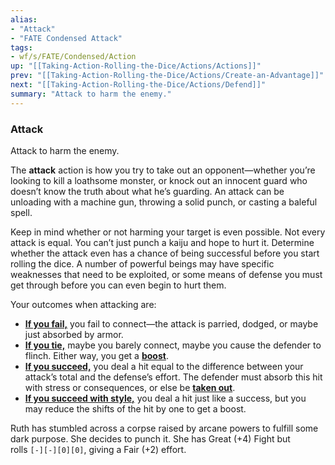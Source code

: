 ```yaml
---
alias:
- "Attack"
- "FATE Condensed Attack"
tags:
- wf/s/FATE/Condensed/Action
up: "[[Taking-Action-Rolling-the-Dice/Actions/Actions]]"
prev: "[[Taking-Action-Rolling-the-Dice/Actions/Create-an-Advantage]]"
next: "[[Taking-Action-Rolling-the-Dice/Actions/Defend]]"
summary: "Attack to harm the enemy."
---
```

### Attack

Attack to harm the enemy.

The **attack** action is how you try to take out an opponent—whether you’re looking to kill a loathsome monster, or knock out an innocent guard who doesn’t know the truth about what he’s guarding. An attack can be unloading with a machine gun, throwing a solid punch, or casting a baleful spell.

Keep in mind whether or not harming your target is even possible. Not every attack is equal. You can’t just punch a kaiju and hope to hurt it. Determine whether the attack even has a chance of being successful before you start rolling the dice. A number of powerful beings may have specific weaknesses that need to be exploited, or some means of defense you must get through before you can even begin to hurt them.

Your outcomes when attacking are:

- **[If you fail,](../Outcomes/Failure.md)** you fail to connect—the attack is parried, dodged, or maybe just absorbed by armor.
- **[If you tie,](../Outcomes/Tie.md)** maybe you barely connect, maybe you cause the defender to flinch. Either way, you get a **[boost](../../Aspects-and-Fate-Points/What-Kinds-of-Aspects-Are-There/Boosts.md)**.
- **[If you succeed,](../Outcomes/Success.md)** you deal a hit equal to the difference between your attack’s total and the defense’s effort. The defender must absorb this hit with stress or consequences, or else be **[taken out](../../Challenges-Conflicts-and-Contests/Conflicts/Taking-Harm/Getting-Taken-Out.md)**.
- **[If you succeed with style,](../Outcomes/Success-with-Style.md)** you deal a hit just like a success, but you may reduce the shifts of the hit by one to get a boost.

Ruth has stumbled across a corpse raised by arcane powers to fulfill some dark purpose. She decides to punch it. She has Great (+4) Fight but rolls `[-][-][0][0]`, giving a Fair (+2) effort.